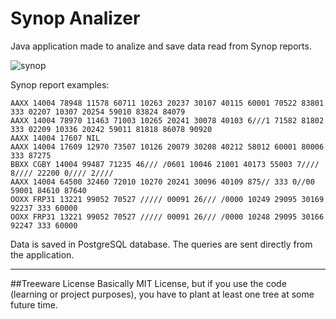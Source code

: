 # Synop Analizer
Java application made to analize and save data read from Synop reports.

![synop](http://i.imgur.com/RceFpY8.png)

Synop report examples:
```
AAXX 14004 78948 11578 60711 10263 20237 30107 40115 60001 70522 83801 333 02207 10307 20254 59010 83824 84079
AAXX 14004 78970 11463 71003 10265 20241 30078 40103 6///1 71582 81802 333 02209 10336 20242 59011 81818 86078 90920
AAXX 14004 17607 NIL
AAXX 14004 17609 12970 73507 10126 20079 30208 40212 58012 60001 80006 333 87275
BBXX CGBY 14004 99487 71235 46/// /0601 10046 21001 40173 55003 7//// 8//// 22200 0//// 2////
AAXX 14004 64500 32460 72010 10270 20241 30096 40109 875// 333 0//00 59001 84610 87640
OOXX FRP31 13221 99052 70527 ///// 00091 26/// /0000 10249 29095 30169 92237 333 60000
OOXX FRP31 13221 99052 70527 ///// 00091 26/// /0000 10248 29095 30166 92247 333 60000
```

Data is saved in PostgreSQL database. The queries are sent directly from the application.

---
##Treeware License
Basically MIT License, but if you use the code (learning or project purposes), you have to plant at least one tree at some future time.
